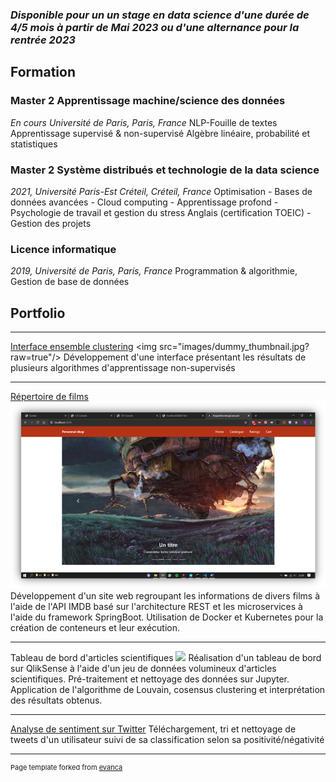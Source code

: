 ### *Disponible pour un un stage en data science d'une durée de 4/5 mois à partir de Mai 2023 ou d'une alternance pour la rentrée 2023*

## Formation

### Master 2 Apprentissage machine/science des données
_En cours Université de Paris, Paris, France_
NLP-Fouille de textes Apprentissage supervisé & non-supervisé
Algèbre linéaire, probabilité et statistiques

### Master 2 Système distribués et technologie de la data science
_2021, Université Paris-Est Créteil, Créteil, France_
Optimisation - Bases de données avancées - Cloud computing - Apprentissage profond - Psychologie de travail et gestion du stress Anglais (certification TOEIC) - Gestion des projets

### Licence informatique
_2019, Université de Paris, Paris, France_
Programmation & algorithmie, Gestion de base de données

## Portfolio

---
[Interface ensemble clustering]([http://example.com/](https://github.com/Heybatam/TER-Shiny))
<img src="images/dummy_thumbnail.jpg?raw=true"/> 
Développement d'une interface présentant les résultats de plusieurs algorithmes d'apprentissage non-supervisés

---

[Répertoire de films]([https://github.com/Heybatam/M1-MovieApp])
<img src="images/movie.png?raw=true"/> 
Développement d'un site web regroupant les informations de divers films à l'aide de l'API IMDB basé sur l'architecture REST et les microservices à l'aide du framework SpringBoot.
Utilisation de Docker et Kubernetes pour la création de conteneurs et leur exécution.


---
Tableau de bord d'articles scientifiques
<img src="images/tbd.jpg"/>
Réalisation d'un tableau de bord sur QlikSense à l'aide d'un jeu de données volumineux d'articles scientifiques.
Pré-traitement et nettoyage des données sur Jupyter. Application de l'algorithme de Louvain, cosensus clustering et interprétation des résultats obtenus.

---

[Analyse de sentiment sur Twitter]([https://github.com/Heybatam/Twitter-sentiment-analysis])
Téléchargement, tri et nettoyage de tweets d'un utilisateur suivi de sa classification selon sa positivité/négativité

---


<p style="font-size:11px">Page template forked from <a href="https://github.com/evanca/quick-portfolio">evanca</a></p>
<!-- Remove above link if you don't want to attibute -->
